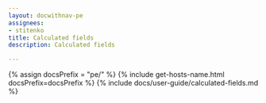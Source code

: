 ```yaml
---
layout: docwithnav-pe
assignees:
- stitenko
title: Calculated fields
description: Calculated fields

---
```


{% assign docsPrefix = "pe/" %}
{% include get-hosts-name.html docsPrefix=docsPrefix %}
{% include docs/user-guide/calculated-fields.md %}
